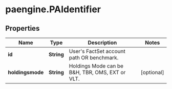 # paengine.PAIdentifier

## Properties

Name | Type | Description | Notes
------------ | ------------- | ------------- | -------------
**id** | **String** | User&#39;s FactSet account path OR benchmark. | 
**holdingsmode** | **String** | Holdings Mode can be B&amp;H, TBR, OMS, EXT or VLT. | [optional] 


